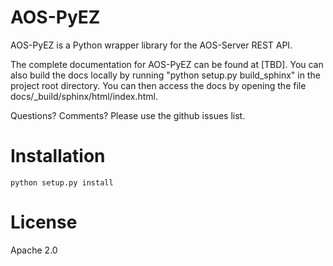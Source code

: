 # AOS-PyEZ

AOS-PyEZ is a Python wrapper library for the AOS-Server REST API.

The complete documentation for AOS-PyEZ can be found at [TBD].  You can also build the docs locally by running "python
setup.py build_sphinx" in the project root directory. You can then access the docs by opening the file docs/_build/sphinx/html/index.html.

Questions? Comments? Please use the github issues list.

# Installation

    python setup.py install

# License
Apache 2.0
